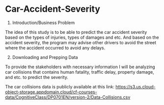 # Car-Accident-Severity
1. Introduction/Business Problem

The idea of this study is to be able to predict the car accident severity based on the types of injuries, types of damages and etc. And based on the accident severity, the program may advise other drivers to avoid the street where the accident occurred to avoid any delays. 

2. Downloading and Prepping Data

To provide the stakeholders with necessary information I will be analyzing car collisions that contains human fatality, traffic delay, property damage, and etc. to predict the severity.

The car collisions data is publicly available at this link: https://s3.us.cloud-object-storage.appdomain.cloud/cf-courses-data/CognitiveClass/DP0701EN/version-2/Data-Collisions.csv
